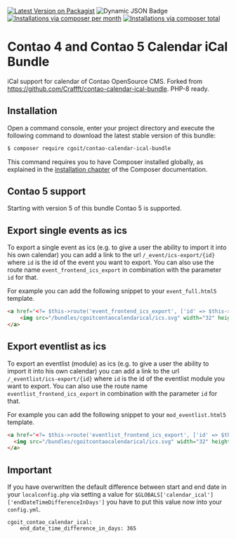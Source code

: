 [![Latest Version on Packagist](http://img.shields.io/packagist/v/cgoit/contao-calendar-ical-bundle.svg?style=flat)](https://packagist.org/packages/cgoit/contao-calendar-ical-bundle)
![Dynamic JSON Badge](https://img.shields.io/badge/dynamic/json?url=https%3A%2F%2Fraw.githubusercontent.com%2FcgoIT%2Fcontao-calendar-ical-bundle%2Fmain%2Fcomposer.json&query=%24.require%5B%22contao%2Fcore-bundle%22%5D&label=Contao%20Version)
[![Installations via composer per month](http://img.shields.io/packagist/dm/cgoit/contao-calendar-ical-bundle.svg?style=flat)](https://packagist.org/packages/cgoit/contao-calendar-ical-bundle)
[![Installations via composer total](http://img.shields.io/packagist/dt/cgoit/contao-calendar-ical-bundle.svg?style=flat)](https://packagist.org/packages/cgoit/contao-calendar-ical-bundle)

Contao 4 and Contao 5 Calendar iCal Bundle
=======================

iCal support for calendar of Contao OpenSource CMS. Forked from https://github.com/Craffft/contao-calendar-ical-bundle. PHP-8 ready.

Installation
------------

Open a command console, enter your project directory and execute the
following command to download the latest stable version of this bundle:

```bash
$ composer require cgoit/contao-calendar-ical-bundle
```

This command requires you to have Composer installed globally, as explained
in the [installation chapter](https://getcomposer.org/doc/00-intro.md)
of the Composer documentation.

Contao 5 support
----------------

Starting with version 5 of this bundle Contao 5 is supported.

Export single events as ics
---------------------------

To export a single event as ics (e.g. to give a user the ability to import it into his own calendar) you can add a link to the url
`/_event/ics-export/{id}` where `id` is the id of the event you want to export. You can also use the route name `event_frontend_ics_export`
in combination with the parameter `id` for that.

For example you can add the following snippet to your `event_full.html5` template.

```html
<a href="<?= $this->route('event_frontend_ics_export', ['id' => $this->id]) ?>" class="ics-export" rel="nofollow" title="Export event as ics">
    <img src="/bundles/cgoitcontaocalendarical/ics.svg" width="32" height="32" alt="">
</a>
```

Export eventlist as ics
---------------------------

To export an eventlist (module) as ics (e.g. to give a user the ability to import it into his own calendar) you can add a link to the url
`/_eventlist/ics-export/{id}` where `id` is the id of the eventlist module you want to export. You can also use the route name `eventlist_frontend_ics_export`
in combination with the parameter `id` for that.

For example you can add the following snippet to your `mod_eventlist.html5` template.

```html
<a href="<?= $this->route('eventlist_frontend_ics_export', ['id' => $this->id]) ?>" class="ics-export" rel="nofollow" title="Export as ics">
  <img src="/bundles/cgoitcontaocalendarical/ics.svg" width="32" height="32" alt="">
</a>
```

Important
---------

If you have overwritten the default difference between start and end date in your `localconfig.php` via setting a value for `$GLOBALS['calendar_ical']['endDateTimeDifferenceInDays']` you have to put this value now into your `config.yml`.

```
cgoit_contao_calendar_ical:
    end_date_time_difference_in_days: 365
```
